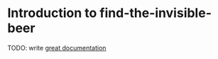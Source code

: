 # Introduction to find-the-invisible-beer

TODO: write [great documentation](http://jacobian.org/writing/what-to-write/)
